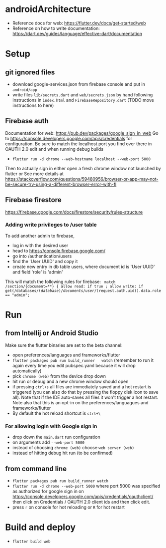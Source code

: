 # androidArchitecture

- Reference docs for web: https://flutter.dev/docs/get-started/web
- Reference on how to write documentation: https://dart.dev/guides/language/effective-dart/documentation

# Setup
## git ignored files
- download google-services.json from firebase console and put in `android/app`
- write files `lib/secrets.dart` and `web/secrets.json` by hand following instructions in `index.html` and `FirebaseRepository.dart` (TODO move instructions to here)

## Firebase auth
Documentation for web: https://pub.dev/packages/google_sign_in_web
Go to https://console.developers.google.com/apis/credentials for configuration.
Be sure to match the localhost port you find over there in OAUTH 2.0 edit and when running debug builds 
- `flutter run -d chrome --web-hostname localhost --web-port 5000`

Then to actually sign in either open a fresh chrome window not launched by flutter 
   or
See more details at https://stackoverflow.com/questions/59480956/browser-or-app-may-not-be-secure-try-using-a-different-browser-error-with-fl

## Firebase firestore
https://firebase.google.com/docs/firestore/security/rules-structure

### Adding write privileges to /user table
 To add another admin to firebase,
- log in with the desired user
- head to https://console.firebase.google.com/
- go into /authentication/users
- find the 'User UUID' and copy it
- create new entry in db table users, where document id is 'User UUID' and field 'role' is 'admin'

This will match the following rules for firebase:
<code>
    match /section/{document=**}  {
      allow read: if true ;
      allow write: if get(/databases/$(database)/documents/user/$(request.auth.uid)).data.role == "admin";
</code>

# Run
## from Intellij or Android Studio
Make sure the flutter binaries are set to the beta channel: 
- open preferences/languages and frameworks/flutter
- `flutter packages pub run build_runner   watch` (remember to run it again every time you edit pubspec.yaml because it will drop automatically)
- pick `chrome (web)` from the device drop down
- hit run or debug and a new chrome window should open
- if pressing `ctrl+s` all files are immediately saved and a hot restart is triggered (you can also do that by pressing the floppy disk icon to save all). Note that if the IDE auto-saves all files it won't trigger a hot restart. Note also that this is an opt-in on the preferences/languagues and frameworks/flutter
- By default the hot reload shortcut is `ctrl+\`
 
### For allowing login with Google sign in
- drop down the `main.dart` run configuration
- on arguments add `--web-port 5000`
- instead of choosing `chrome (web)` choose `web server (web)`
- instead of hitting debug hit run (to be confirmed)

## from command line 
- `flutter packages pub run build_runner watch`
- `flutter run -d chrome --web-port 5000` where port 5000 was specified as authorized for google sign in on https://console.developers.google.com/apis/credentials/oauthclient/  then click on Credentials / OAUTH 2.0 client ids and then click edit.
- press `r` on console for hot reloading or `R` for hot restart

# Build and deploy
- `flutter build web`